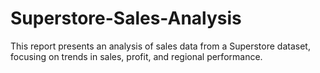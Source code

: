 # Superstore-Sales-Analysis
This report presents an analysis of sales data from a Superstore dataset, focusing on trends in sales, profit, and regional performance.

